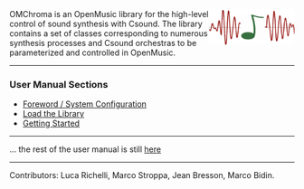 
<img src="./images/omchroma.png" width="30%" align="right">
OMChroma is an OpenMusic library for the high-level control of sound synthesis with Csound.
The library contains a set of classes corresponding to numerous synthesis processes and Csound orchestras to be parameterized and controlled in OpenMusic.

<!-- ![OMChroma Logo](./images/omchroma.png) -->

------

### User Manual Sections

- [Foreword / System Configuration](Config)
- [Load the Library](Load)
- [Getting Started](GettingStarted)


------
... the rest of the user manual is still [here](http://support.ircam.fr/docs/om-libraries/omchroma/)

------
Contributors: Luca Richelli, Marco Stroppa, Jean Bresson, Marco Bidin. 
